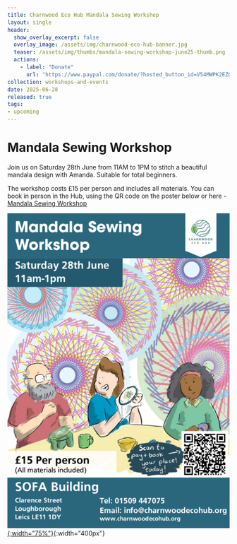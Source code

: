 ```yaml
---
title: Charnwood Eco Hub Mandala Sewing Workshop
layout: single
header:
  show_overlay_excerpt: false
  overlay_image: /assets/img/charnwood-eco-hub-banner.jpg
  teaser: /assets/img/thumbs/mandala-sewing-workshop-june25-thumb.png
  actions:
    - label: "Donate"
      url: "https://www.paypal.com/donate/?hosted_button_id=V54MWPK2EZGPY"
collection: workshops-and-events
date: 2025-06-28
released: true
tags:
- upcoming
---
```

# Mandala Sewing Workshop
 
Join us on Saturday 28th June from 11AM to 1PM to stitch a beautiful mandala design with Amanda. Suitable for total beginners.

The workshop costs £15 per person and includes all materials. You can book in person in the Hub, using the QR code on the poster below or here - [Mandala Sewing Workshop](https://pay.sumup.com/b2c/QY0DLSRT)

[![Mandala Sewing Workshop](/assets/img/mandala-sewing-workshop-poster-june25.png){:width="75%"}](https://pay.sumup.com/b2c/QY0DLSRT){:width="400px"}


